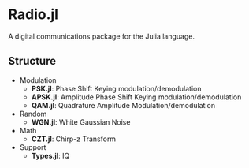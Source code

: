 # Radio.jl

A digital communications package for the Julia language.

## Structure
* Modulation
	* **PSK.jl**: Phase Shift Keying modulation/demodulation
	* **APSK.jl**: Amplitude Phase Shift Keying modulation/demodulation
	* **QAM.jl**: Quadrature Amplitude Modulation/demodulation 	
* Random
	* **WGN.jl**: White Gaussian Noise
* Math
  * **CZT.jl**: Chirp-z Transform
* Support
  * **Types.jl**: IQ